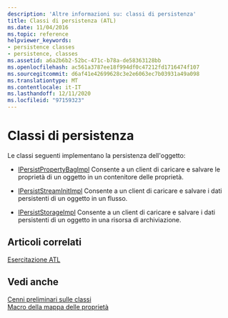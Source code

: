 ```yaml
---
description: 'Altre informazioni su: classi di persistenza'
title: Classi di persistenza (ATL)
ms.date: 11/04/2016
ms.topic: reference
helpviewer_keywords:
- persistence classes
- persistence, classes
ms.assetid: a6a2b6b2-52bc-471c-b78a-de58363128bb
ms.openlocfilehash: ac561a3787ee18f994df0c47212fd1716474f107
ms.sourcegitcommit: d6af41e42699628c3e2e6063ec7b03931a49a098
ms.translationtype: MT
ms.contentlocale: it-IT
ms.lasthandoff: 12/11/2020
ms.locfileid: "97159323"
---
```

# <a name="persistence-classes"></a>Classi di persistenza

Le classi seguenti implementano la persistenza dell'oggetto:

- [IPersistPropertyBagImpl](../atl/reference/ipersistpropertybagimpl-class.md) Consente a un client di caricare e salvare le proprietà di un oggetto in un contenitore delle proprietà.

- [IPersistStreamInitImpl](../atl/reference/ipersiststreaminitimpl-class.md) Consente a un client di caricare e salvare i dati persistenti di un oggetto in un flusso.

- [IPersistStorageImpl](../atl/reference/ipersiststorageimpl-class.md) Consente a un client di caricare e salvare i dati persistenti di un oggetto in una risorsa di archiviazione.

## <a name="related-articles"></a>Articoli correlati

[Esercitazione ATL](../atl/active-template-library-atl-tutorial.md)

## <a name="see-also"></a>Vedi anche

[Cenni preliminari sulle classi](../atl/atl-class-overview.md)<br/>
[Macro della mappa delle proprietà](../atl/reference/property-map-macros.md)
